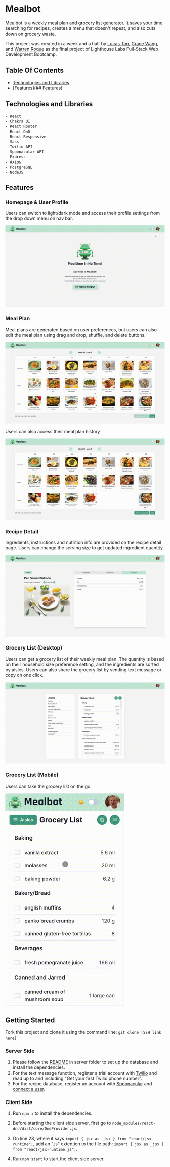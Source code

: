 # Mealbot

Mealbot is a weekly meal plan and grocery list generator. It saves your time searching for recipes, creates a menu that doesn't repeat, and also cuts down on grocery waste.

This project was created in a week and a half by [Lucas Tan](https://github.com/lucasxtan), [Grace Wang](https://github.com/GraceWXT), and [Warren Roque](https://github.com/wawwen1) as the final project of Lighthouse Labs Full-Stack Web Development Bootcamp.

## Table Of Contents
- [Technologies and Libraries](#technologies-and-libraries)
- [Features](## Features)
## Technologies and Libraries
```
- React
- Chakra UI
- React Router
- React DnD
- React Responsive
- Sass
- Twilio API
- Spoonacular API
- Express
- Axios
- PostgreSQL
- NodeJS
```

## Features
### Homepage & User Profile
Users can switch to light/dark mode and access their profile settings from the drop down menu on nav bar.

![homepage and user profile](https://github.com/lucasxtan/Mealbot/blob/master/doc/img/homepage%20and%20profile%20page.gif?raw=true)


### Meal Plan
Meal plans are generated based on user preferences, but users can also edit the meal plan using drag and drop, shuffle, and delete buttons.

![mealplan](https://github.com/lucasxtan/Mealbot/blob/master/doc/img/mealplan.gif?raw=true)

Users can also access their meal plan history

![mealplan history](https://github.com/lucasxtan/Mealbot/blob/master/doc/img/meal%20plan%20history.gif?raw=true)


### Recipe Detail
Ingredients, instructions and nutrition info are provided on the recipe detail page. Users can change the serving size to get updated ingredient quantity.

![recipe detail](https://github.com/lucasxtan/Mealbot/blob/master/doc/img/recipe%20page.gif?raw=true)


### Grocery List (Desktop)
Users can get a grocery list of their weekly meal plan. The quantity is based on their household size preference setting, and the ingredients are sorted by aisles.
Users can also share the grocery list by sending text message or copy on one click.

![grocery list desktop](https://github.com/lucasxtan/Mealbot/blob/master/doc/img/grocery%20list%20desktop.gif?raw=true)


### Grocery List (Mobile)
Users can take the grocery list on the go.

![grocery list mobile](https://github.com/lucasxtan/Mealbot/blob/master/doc/img/grocery%20list%20mobile.gif?raw=true)


## Getting Started
Fork this project and clone it using the command line: `git clone [SSH link here]`

### Server Side
1. Please follow the [README](/server/README.md) in server folder to set up the database and install the dependencies.
2. For the text message function, register a trial account with [Twilio](https://www.twilio.com/docs/usage/tutorials/how-to-use-your-free-trial-account) and read up to and including "Get your first Twilio phone number".
3. For the recipe database, register an account with [Spoonacular](https://spoonacular.com/food-api/console#Dashboard) and [connect a user](https://spoonacular.com/food-api/docs#Connect-User).

### Client Side
1. Run `npm i` to install the dependencies.

2. Before starting the client side server, first go to `node_modules/react-dnd/dist/core/DndProvider.js`.

3. On line 28, where it says `import { jsx as _jsx } from "react/jsx-runtime";`, add an ".js" extention to the file path: `import { jsx as _jsx } from "react/jsx-runtime.js";`.
4. Run `npm start` to start the client side server.
